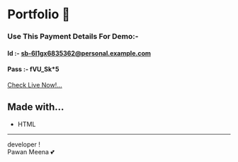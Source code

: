 # Portfolio :wine_glass:

### Use This Payment Details For Demo:-
#### Id :- sb-6l1gx6835362@personal.example.com
#### Pass :- fVU_Sk*5
<a href="https://pawan-meena.github.io/paypal-payment-html/" target="_blank">Check Live Now!...</a>
<br>

## Made with...
-   HTML
---

developer !  
Pawan Meena :two_hearts:
